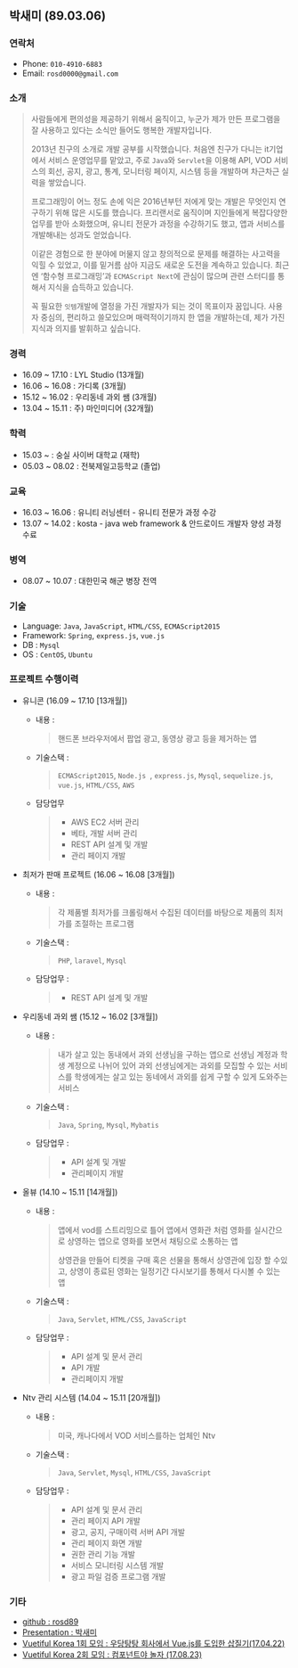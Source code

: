 ## 박새미 (89.03.06)

### 연락처
* Phone: `010-4910-6883`
* Email: `rosd0000@gmail.com`

### 소개
> 사람들에게 편의성을 제공하기 위해서 움직이고, 누군가 제가 만든 프로그램을 잘 사용하고 있다는 소식만 들어도 행복한 개발자입니다.
>
> 2013년 친구의 소개로 개발 공부를 시작했습니다. 처음엔 친구가 다니는 it기업에서 서비스 운영업무를 맡았고, 주로 `Java`와 `Servlet`을 이용해 API, VOD 서비스의 회선, 공지, 광고, 통계, 모니터링 페이지, 시스템 등을 개발하며 차근차근 실력을 쌓았습니다. 
>
> 프로그래밍이 어느 정도 손에 익은 2016년부턴 저에게 맞는 개발은 무엇인지 연구하기 위해 많은 시도를 했습니다. 프리랜서로 움직이며 지인들에게 복잡다양한 업무를 받아 소화했으며, 유니티 전문가 과정을 수강하기도 했고, 앱과 서비스를 개발해내는 성과도 얻었습니다.  
>
> 이같은 경험으로 한 분야에 머물지 않고 창의적으로 문제를 해결하는 사고력을 익힐 수 있었고, 이를 밑거름 삼아 지금도 새로운 도전을 계속하고 있습니다. 최근엔 ‘함수형 프로그래밍’과 `ECMAScript Next`에 관심이 많으며 관련 스터디를 통해서 지식을 습득하고 있습니다.
> 
> 꼭 필요한 `잇템`개발에 열정을 가진 개발자가 되는 것이 목표이자 꿈입니다. 사용자 중심의, 편리하고 쓸모있으며 매력적이기까지 한 앱을 개발하는데, 제가 가진 지식과 의지를 발휘하고 싶습니다. 

### 경력
* 16.09 ~ 17.10 : LYL Studio (13개월)
* 16.06 ~ 16.08 : 가디록 (3개월)
* 15.12 ~ 16.02 : 우리동네 과외 쌤 (3개월)
* 13.04 ~ 15.11 : 주) 마인미디어 (32개월)
 
### 학력
* 15.03 ~ : 숭실 사이버 대학교 (재학)
* 05.03 ~ 08.02   : 전북제일고등학교 (졸업)

### 교육
* 16.03 ~ 16.06 : 유니티 러닝센터 - 유니티 전문가 과정 수강
* 13.07 ~ 14.02 : kosta - java web framework & 안드로이드 개발자 양성 과정 수료

### 병역
* 08.07 ~ 10.07 : 대한민국 해군 병장 전역

### 기술
* Language: `Java`, `JavaScript`, `HTML/CSS`, `ECMAScript2015`
* Framework: `Spring`, `express.js`, `vue.js`
* DB : `Mysql`
* OS : `CentOS`, `Ubuntu`

### 프로젝트 수행이력
* 유니콘 (16.09 ~ 17.10 [13개월])
	- 내용 :
		> 핸드폰 브라우저에서 팝업 광고, 동영상 광고 등을 제거하는 앱
	
	- 기술스택 : 
		> `ECMAScript2015`, `Node.js `, `express.js`, `Mysql`, `sequelize.js`, `vue.js`, `HTML/CSS`, `AWS`
	
	- 담당업무
		> - AWS EC2 서버 관리
		> - 베타, 개발 서버 관리
		> - REST API 설계 및 개발
		> - 관리 페이지 개발

* 최저가 판매 프로젝트 (16.06 ~ 16.08 [3개월])
	- 내용 :
		> 각 제품별 최저가를 크롤링해서 수집된 데이터를 바탕으로 제품의 최저가를 조절하는 프로그램
	
	- 기술스택 : 
		> `PHP`, `laravel`, `Mysql`
	
	- 담당업무 : 
		> - REST API 설계 및 개발

* 우리동네 과외 쌤 (15.12 ~ 16.02 [3개월])
	- 내용 : 
		> 내가 살고 있는 동내에서 과외 선생님을 구하는 앱으로 선생님 계정과 학생 계정으로 나뉘어 있어 과외 선생님에게는 과외를 모집할 수 있는 서비스를 학생에게는 살고 있는 동네에서 과외를 쉽게 구할 수 있게 도와주는 서비스
	
	- 기술스택 : 
		> `Java`, `Spring`, `Mysql`, `Mybatis`
	
	- 담당업무 : 
		> - API 설계 및 개발
		> - 관리페이지 개발

* 올뷰 (14.10 ~ 15.11 [14개월])
	- 내용 : 
		> 앱에서 vod를 스트리밍으로 틀어 앱에서 영화관 처럼 영화를 실시간으로 상영하는 앱으로 영화를 보면서 채팅으로 소통하는 앱
		>
		> 상영관을 만들어 티켓을 구매 혹은 선물을 통해서 상영관에 입장 할 수있고, 상영이 종료된 영화는 일정기간 다시보기를 통해서 다시볼 수 있는 앱
	
	- 기술스택 : 
		> `Java`, `Servlet`, `HTML/CSS`, `JavaScript `
	
	- 담당업무 : 
		> - API 설계 및 문서 관리
		> - API 개발
		> - 관리페이지 개발

* Ntv 관리 시스템 (14.04 ~ 15.11 [20개월])
	- 내용 : 
	 	> 미국, 캐나다에서 VOD 서비스를하는 업체인 Ntv
	 
	- 기술스택 : 
		> `Java`, `Servlet`, `Mysql`, `HTML/CSS`, `JavaScript `
	
	- 담당업무 :
		> - API 설계 및 문서 관리
		> - 관리 페이지 API 개발
		> - 광고, 공지, 구매이력 서버 API 개발
		> - 관리 페이지 화면 개발
		> - 권한 관리 기능 개발
		> - 서비스 모니터링 시스템 개발
		> - 광고 파일 검증 프로그램 개발

### 기타
* [github : rosd89](https://github.com/rosd89)
* [Presentation :  박새미](https://github.com/rosd89/resume/blob/master/sam_pt_170622.pdf)
* [Vuetiful Korea 1회 모임 : 우당탕탕 회사에서 Vue.js를 도입한 삽질기(17.04.22)](https://www.slideshare.net/attdro/vuejs-75250521)
* [Vuetiful Korea 2회 모임 : 컴포넌트야 놀자 (17.08.23)](http://slides.com/attdro/deck-3#/)
